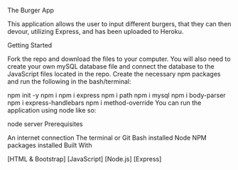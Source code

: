 The Burger App

This application allows the user to input different burgers, that they can then devour, utilizing Express, and has been uploaded to Heroku.

Getting Started

Fork the repo and download the files to your computer. You will also need to create your own mySQL database file and connect the database to the JavaScript files located in the repo. Create the necessary npm packages and run the following in the bash/terminal:

npm init -y
npm i
npm i express
npm i path
npm i mysql
npm i body-parser
npm i express-handlebars
npm i method-override
You can run the application using node like so:

node server
Prerequisites

An internet connection
The terminal or Git Bash installed
Node NPM packages installed
Built With

[HTML & Bootstrap]
[JavaScript]
[Node.js]
[Express]

